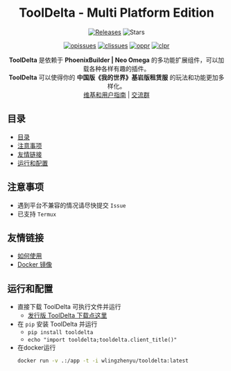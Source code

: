 <h1 align="center">ToolDelta - Multi Platform Edition</h1>
<p align="center">
  <a href="https://github.com/ToolDelta/ToolDelta/releases"><img src="https://img.shields.io/github/v/release/ToolDelta/ToolDelta?display_name=tag&sort=semver" alt="Releases"></a>
  <img src="https://img.shields.io/github/stars/ToolDelta/ToolDelta.svg?style=falt" alt="Stars">
</p>

<p align="center">
  <a href="https://github.com/ToolDelta/ToolDelta/issues"><img src="https://img.shields.io/github/issues/ToolDelta/ToolDelta.svg?style=flat" alt="opissues"></a>
  <a href="https://github.com/ToolDelta/ToolDelta/issues?q=is%3Aissue+is%3Aclosed"><img src="https://img.shields.io/github/issues-closed/ToolDelta/ToolDelta.svg?style=flat&color=success" alt="clissues"></a>
  <a href="https://github.com/ToolDelta/ToolDelta/pulls"><img src="https://img.shields.io/github/issues-pr/ToolDelta/ToolDelta.svg?style=falt" alt="oppr"></a>
  <a href="https://github.com/ToolDelta/ToolDelta/pulls?q=is%3Apr+is%3Aclosed"><img src="https://img.shields.io/github/issues-pr-closed/ToolDelta/ToolDelta.svg?style=flat&color=success" alt="clpr"></a>
</p>

<p align="center">
  <b>ToolDelta</b> 是依赖于 <b>PhoenixBuilder | Neo Omega</b> 的多功能扩展组件，可以加载各种各样有趣的插件。  
  <br/><b>ToolDelta</b> 可以使得你的 <b>中国版《我的世界》基岩版租赁服</b> 的玩法和功能更加多样化。  
  <br/><a href="https://tooldelta-wiki.tblstudio.cn/">维基和用户指南</a> | <a href="http://qm.qq.com/cgi-bin/qm/qr?_wv=1027&k=ywf-Y9Sb7G3McLAN7TveI-qh-g1FEtLB&authKey=C0ZLK09UWRzWv9dpReVnZljSnZ15crGpNpdT5O%2BX%2B%2BQvZ%2Bsm2BWfN8qqdJ5OMnTq&noverify=0&group_code=194838530">交流群</a>  
</p>





## 目录
- [目录](#目录)
- [注意事项](#注意事项)
- [友情链接](#友情链接)
- [运行和配置](#运行和配置)



## 注意事项
- 遇到平台不兼容的情况请尽快提交 `Issue`
- 已支持 `Termux`



## 友情链接
- [如何使用](https://tooldelta-wiki.tblstudio.cn/learn-use.html)
- [Docker 镜像](https://hub.docker.com/r/wlingzhenyu/tooldelta)



## 运行和配置
 - 直接下载 ToolDelta 可执行文件并运行
    - <a href="https://github.com/ToolDelta/ToolDelta/releases">发行版 ToolDelta 下载点这里</a>
 - 在 `pip` 安装 ToolDelta 并运行
    - `pip install tooldelta`
    - `echo "import tooldelta;tooldelta.client_title()"`
 - 在docker运行
    ```bash
    docker run -v .:/app -t -i wlingzhenyu/tooldelta:latest
    ```
